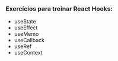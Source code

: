 ### Exercícios para treinar React Hooks:
- useState
- useEffect
- useMemo
- useCallback
- useRef
- useContext 